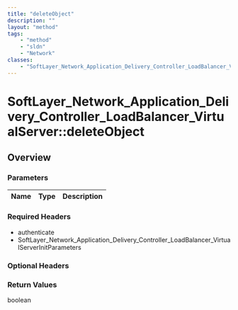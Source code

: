 ```yaml
---
title: "deleteObject"
description: ""
layout: "method"
tags:
    - "method"
    - "sldn"
    - "Network"
classes:
    - "SoftLayer_Network_Application_Delivery_Controller_LoadBalancer_VirtualServer"
---
```

# SoftLayer_Network_Application_Delivery_Controller_LoadBalancer_VirtualServer::deleteObject
## Overview 


### Parameters 
|Name | Type | Description |
| --- | --- | --- |


### Required Headers
* authenticate
* SoftLayer_Network_Application_Delivery_Controller_LoadBalancer_VirtualServerInitParameters

### Optional Headers

### Return Values
boolean

